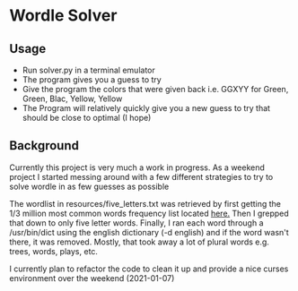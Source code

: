 # Wordle Solver

## Usage
* Run solver.py in a terminal emulator
* The program gives you a guess to try
* Give the program the colors that were given back i.e. GGXYY for Green, Green, Blac, Yellow, Yellow
* The Program will relatively quickly give you a new guess to try that should be close to optimal (I hope)

## Background
Currently this project is very much a work in progress. As a weekend project I started messing around with a few different strategies to try to solve wordle in as few guesses as possible

The wordlist in resources/five_letters.txt was retrieved by first getting the 1/3 million most common words frequency list located [here.](https://norvig.com/ngrams/count_1w.txt)
Then I grepped that down to only five letter words. Finally, I ran each word through a /usr/bin/dict using the english dictionary (-d english) and if the word wasn't there, it was removed. Mostly, that took away a lot of plural words  e.g. trees, words, plays, etc.

I currently plan to refactor the code to clean it up and provide a nice curses environment over the weekend (2021-01-07)
